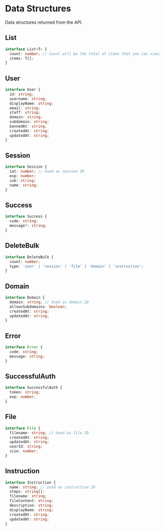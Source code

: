 # Data Structures

Data structures returned from the API.

## List

```ts
interface List<T> {
  count: number; // Count will be the total of items that you can view, not the length of the items object.
  items: T[];
}
```

## User

```ts
interface User {
  id: string;
  username: string;
  displayName: string;
  email: string;
  staff: string;
  domain: string;
  subdomain: string;
  bannedAt: string;
  createdAt: string;
  updatedAt: string;
}
```

## Session

```ts
interface Session {
  iat: number; // Used as session ID
  exp: number;
  sub: string;
  name: string;
}
```

## Success

```ts
interface Success {
  code: string;
  message?: string;
}
```

## DeleteBulk

```ts
interface DeleteBulk {
  count: number;
  type: 'user' | 'session' | 'file' | 'domain' | 'instruction';
}
```

## Domain

```ts
interface Domain {
  domain: string; // Used as domain ID
  allowsSubdomains: boolean;
  createdAt: string;
  updatedAt: string;
}
```

## Error

```ts
interface Error {
  code: string;
  message: string;
}
```

## SuccessfulAuth

```ts
interface SuccessfulAuth {
  token: string;
  exp: number;
}
```

## File

```ts
interface File {
  filename: string; // Used as file ID
  createdAt: string;
  updatedAt: string;
  userId: string;
  size: number;
}
```

## Instruction

```ts
interface Instruction {
  name: string; // Used as instruction ID
  steps: string[];
  filename: string;
  fileContent: string;
  description: string;
  displayName: string;
  createdAt: string;
  updatedAt: string;
}
```
